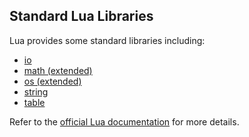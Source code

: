 ﻿

## Standard Lua Libraries
Lua provides some standard libraries including:

* [io](http://www.lua.org/manual/5.1/)
* [math (extended)](/api/libs/math)
* [os (extended)](/api/libs/os)
* [string](http://www.lua.org/manual/5.1/)
* [table](http://www.lua.org/manual/5.1/)

Refer to the [official Lua documentation](http://www.lua.org/manual/5.1/) for more details.

